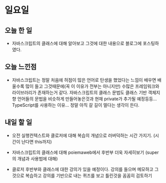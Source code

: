 # 일요일

## 오늘 한 일
- 자바스크립트의 클래스에 대해 알아보고 그것에 대한 내용으로 블로그에 포스팅하였다.

## 오늘 느낀점
- 자바스크립트는 정말 처음에 허점이 많은 언어로 탄생을 했었다는 느낌이 배우면 배울수록 많이 들고 그것때문에(꼭 이 이유가 전부는 아니지만) 수많은 프레임워크와 라이브러리가 존재하는거 같다. 자바스크립트의 클래스 문법도 클래스 기반 객체지향 언어들의 문법을 비슷하게 만들어놓은것과 현재 private가 추가될 예정등등... TypeScript를 사용하는 이유... 정말 아직 갈 길이 멀다는 생각이 든다.

## 내일 할 일
- 오전 실행컨텍스트와 클로저에 대해 복습의 개념으로 러버덕하는 시간 가지기. (시간이 난다면 this까지)

- 자바스크립트의 클래스에 대해 poiemaweb에서 후반부 더욱 자세히보기 (super의 개념과 사용법에 대해)

- 클로저 후반부와 클래스에 대한 강의가 있을 예정이다. 강의를 들으며 메모하고 그것으로 복습하고 강의를 기반으로 내는 퀴즈를 보고 틀린것을 꼼꼼히 검토하기
